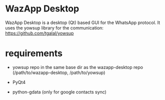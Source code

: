 WazApp Desktop
==============

WazApp Desktop is a desktop (Qt) based GUI for the WhatsApp protocol.
It uses the yowsup library for the communication: https://github.com/tgalal/yowsup


requirements
============

- yowsup repo in the same base dir as the wazapp-desktop repo
    (/path/to/wazapp-desktop, /path/to/yowsup)

- PyQt4

- python-gdata (only for google contacts sync)
